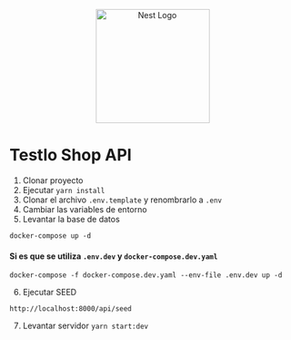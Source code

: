 <p align="center">
  <a href="http://nestjs.com/" target="blank"><img src="https://nestjs.com/img/logo-small.svg" width="200" alt="Nest Logo" /></a>
</p>

# Testlo Shop API
1. Clonar proyecto
2. Ejecutar ```yarn install```
3. Clonar el archivo ```.env.template``` y renombrarlo a ```.env```
4. Cambiar las variables de entorno
5. Levantar la base de datos
```
docker-compose up -d
```
#### Si es que se utiliza ```.env.dev``` y ```docker-compose.dev.yaml```
```
docker-compose -f docker-compose.dev.yaml --env-file .env.dev up -d
```
6. Ejecutar SEED
```
http://localhost:8000/api/seed
```
7. Levantar servidor ```yarn start:dev```
